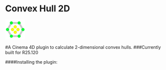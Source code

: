 # Convex Hull 2D
 
![image](images/convexHull2D_image.png)

#A Cinema 4D plugin to calculate 2-dimensional convex hulls.
###Currently built for R25.120

####Installing the plugin:
